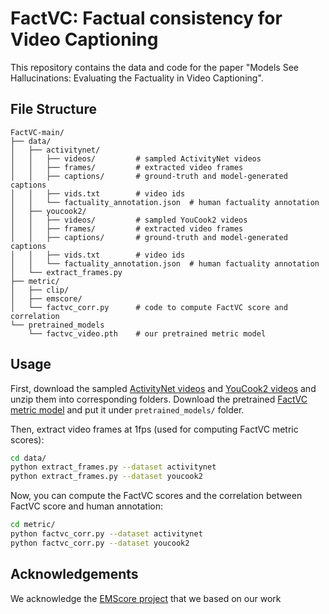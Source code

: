# FactVC: Factual consistency for Video Captioning

This repository contains the data and code for the paper "Models See Hallucinations: Evaluating the Factuality in Video Captioning".

## File Structure

```
FactVC-main/
├── data/
│   ├── activitynet/
│   │   ├── videos/         # sampled ActivityNet videos
│   │   ├── frames/         # extracted video frames
│   │   ├── captions/       # ground-truth and model-generated captions
│   │   ├── vids.txt        # video ids
│   │   └── factuality_annotation.json  # human factuality annotation
│   ├── youcook2/
│   │   ├── videos/         # sampled YouCook2 videos
│   │   ├── frames/         # extracted video frames
│   │   ├── captions/       # ground-truth and model-generated captions
│   │   ├── vids.txt        # video ids
│   │   └── factuality_annotation.json  # human factuality annotation
│   └── extract_frames.py
├── metric/
│   ├── clip/
│   ├── emscore/
│   └── factvc_corr.py      # code to compute FactVC score and correlation
└── pretrained_models
    └── factvc_video.pth    # our pretrained metric model
```

## Usage

First, download the sampled [ActivityNet videos](https://drive.google.com/file/d/1-92SRIyLK2tjC-8u-cXqq5KuF7Dq8vfd/view?usp=drive_link) and [YouCook2 videos](https://drive.google.com/file/d/1-3wOvb3ft4vwyrieq3k3P4-geK05_iGG/view?usp=drive_link) and unzip them into corresponding folders. Download the pretrained [FactVC metric model](https://drive.google.com/file/d/1S9T4-XLHMhRt3NW4NRQ3WflmEaEZ_H5I/view?usp=drive_link) and put it under ```pretrained_models/``` folder.

Then, extract video frames at 1fps (used for computing FactVC metric scores):

```bash
cd data/
python extract_frames.py --dataset activitynet
python extract_frames.py --dataset youcook2
```

Now, you can compute the FactVC scores and the correlation between FactVC score and human annotation:

```bash
cd metric/
python factvc_corr.py --dataset activitynet
python factvc_corr.py --dataset youcook2
```



## Acknowledgements

We acknowledge the [EMScore project](https://github.com/ShiYaya/emscore) that we based on our work

